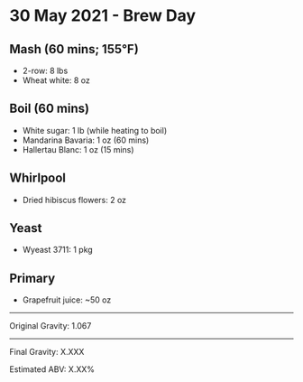 # 30 May 2021 - Brew Day

## Mash (60 mins; 155°F)
- 2-row: 8 lbs
- Wheat white: 8 oz

## Boil (60 mins)
- White sugar: 1 lb (while heating to boil)
- Mandarina Bavaria: 1 oz (60 mins)
- Hallertau Blanc: 1 oz (15 mins)

## Whirlpool
- Dried hibiscus flowers: 2 oz

## Yeast
- Wyeast 3711: 1 pkg

## Primary
- Grapefruit juice: ~50 oz

---

Original Gravity: 1.067


---

Final Gravity: X.XXX

Estimated ABV: X.XX%

